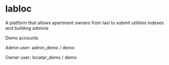 # labloc
A platform that allows apartment owners from Iasi to submit utilities indexes and building adminis

Demo accounts

Admin user: admin_demo / demo 

Owner user: locatar_demo / demo
